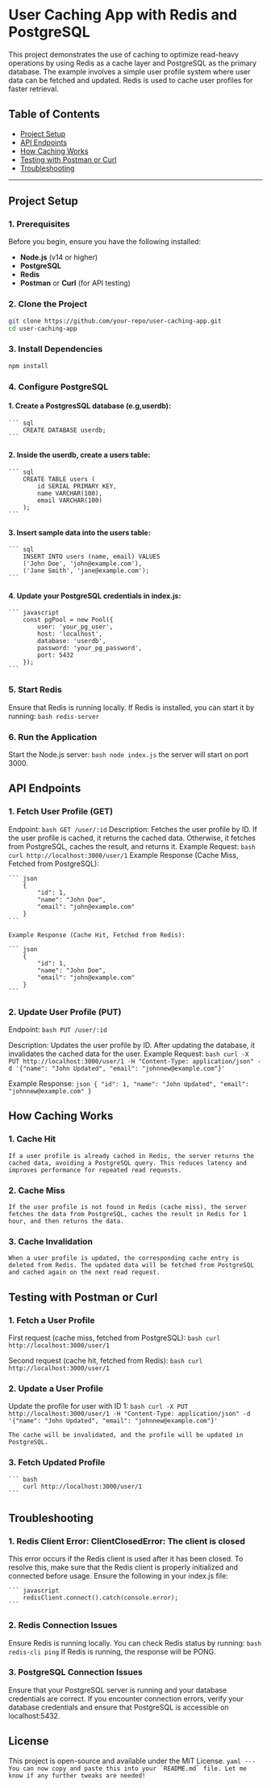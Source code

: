# User Caching App with Redis and PostgreSQL

This project demonstrates the use of caching to optimize read-heavy operations by using Redis as a cache layer and PostgreSQL as the primary database. The example involves a simple user profile system where user data can be fetched and updated. Redis is used to cache user profiles for faster retrieval.

## Table of Contents
- [Project Setup](#project-setup)
- [API Endpoints](#api-endpoints)
- [How Caching Works](#how-caching-works)
- [Testing with Postman or Curl](#testing-with-postman-or-curl)
- [Troubleshooting](#troubleshooting)

---

## Project Setup

### 1. Prerequisites
Before you begin, ensure you have the following installed:
- **Node.js** (v14 or higher)
- **PostgreSQL**
- **Redis**
- **Postman** or **Curl** (for API testing)

### 2. Clone the Project

```bash
git clone https://github.com/your-repo/user-caching-app.git
cd user-caching-app
```

### 3. Install Dependencies

```bash
npm install
```

### 4. Configure PostgreSQL

#### 1. Create a PostgresSQL database (e.g,userdb):
    ``` sql
        CREATE DATABASE userdb;
    ```

#### 2. Inside the userdb, create a users table:
    ``` sql
        CREATE TABLE users (
            id SERIAL PRIMARY KEY,
            name VARCHAR(100),
            email VARCHAR(100)
        );
    ```

#### 3. Insert sample data into the users table:
    ``` sql 
        INSERT INTO users (name, email) VALUES 
        ('John Doe', 'john@example.com'),
        ('Jane Smith', 'jane@example.com');
    ```
#### 4. Update your PostgreSQL credentials in index.js:
    ``` javascript
        const pgPool = new Pool({
            user: 'your_pg_user',
            host: 'localhost',
            database: 'userdb',
            password: 'your_pg_password',
            port: 5432
        });
    ```

### 5. Start Redis
Ensure that Redis is running locally. If Redis is installed, you can start it by running:
    ``` bash
        redis-server
    ```

### 6. Run the Application
Start the Node.js server:
    ``` bash
        node index.js
    ```
the server will start on port 3000.


## API Endpoints

### 1. Fetch User Profile (GET)
Endpoint: 
    ``` bash
        GET /user/:id
    ```
Description: Fetches the user profile by ID. If the user profile is cached, it returns the cached data. Otherwise, it fetches from PostgreSQL, caches the result, and returns it.
    Example Request:
    ``` bash
        curl http://localhost:3000/user/1
    ```
    Example Response (Cache Miss, Fetched from PostgreSQL):

    ``` json
        {
            "id": 1,
            "name": "John Doe",
            "email": "john@example.com"
        }
    ```

    Example Response (Cache Hit, Fetched from Redis):

    ``` json
        {
            "id": 1,
            "name": "John Doe",
            "email": "john@example.com"
        }
    ```

### 2. Update User Profile (PUT)
Endpoint:
    ``` bash
        PUT /user/:id
    ```

Description: Updates the user profile by ID. After updating the database, it invalidates the cached data for the user.
Example Request:
    ``` bash
        curl -X PUT http://localhost:3000/user/1 -H "Content-Type: application/json" -d '{"name": "John Updated", "email": "johnnew@example.com"}'
    ```

Example Response:
    ``` json
        {
            "id": 1,
            "name": "John Updated",
            "email": "johnnew@example.com"
        }
    ```

## How Caching Works

### 1. Cache Hit

    If a user profile is already cached in Redis, the server returns the cached data, avoiding a PostgreSQL query. This reduces latency and improves performance for repeated read requests.

### 2. Cache Miss

    If the user profile is not found in Redis (cache miss), the server fetches the data from PostgreSQL, caches the result in Redis for 1 hour, and then returns the data.

### 3. Cache Invalidation

    When a user profile is updated, the corresponding cache entry is deleted from Redis. The updated data will be fetched from PostgreSQL and cached again on the next read request.

## Testing with Postman or Curl

### 1. Fetch a User Profile
First request (cache miss, fetched from PostgreSQL):
    ``` bash
        curl http://localhost:3000/user/1
    ```

Second request (cache hit, fetched from Redis):
    ``` bash
        curl http://localhost:3000/user/1
    ```
    
### 2. Update a User Profile
Update the profile for user with ID 1:
    ``` bash
        curl -X PUT http://localhost:3000/user/1 -H "Content-Type: application/json" -d '{"name": "John Updated", "email": "johnnew@example.com"}'
    ```

    The cache will be invalidated, and the profile will be updated in PostgreSQL.

### 3. Fetch Updated Profile
    ``` bash
        curl http://localhost:3000/user/1
    ```

## Troubleshooting
### 1. Redis Client Error: ClientClosedError: The client is closed
This error occurs if the Redis client is used after it has been closed. To resolve this, make sure that the Redis client is properly initialized and connected before usage. Ensure the following in your index.js file:

    ``` javascript
        redisClient.connect().catch(console.error);
    ```

### 2. Redis Connection Issues
Ensure Redis is running locally. You can check Redis status by running:
    ``` bash
        redis-cli ping
    ```
    If Redis is running, the response will be PONG.

### 3. PostgreSQL Connection Issues
Ensure that your PostgreSQL server is running and your database credentials are correct. If you encounter connection errors, verify your database credentials and ensure that PostgreSQL is accessible on localhost:5432.

## License
This project is open-source and available under the MIT License.
    ``` yaml
        ---
        You can now copy and paste this into your `README.md` file. Let me know if any further tweaks are needed!
    ```
